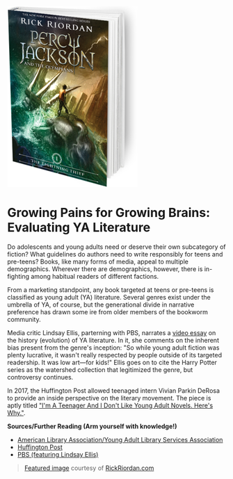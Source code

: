 ![Percy](https://github.com/MMOG77/01-My-Blog/blob/master/the-lightning-thief-299x416.png)

# Growing Pains for Growing Brains: Evaluating YA Literature

Do adolescents and young adults need or deserve their own subcategory of fiction? What guidelines do authors need to write responsibly for teens and pre-teens? Books, like many forms of media, appeal to multiple demographics. Wherever there are demographics, however, there is in-fighting among habitual readers of different factions.

From a marketing standpoint, any book targeted at teens or pre-teens is classified as young adult (YA) literature. Several genres exist under the umbrella of YA, of course, but the generational divide in narrative preference has drawn some ire from older members of the bookworm community.

Media critic Lindsay Ellis, parterning with PBS, narrates a [video essay](https://www.youtube.com/watch?v=Mn3aKZ8ZVFo) on the history (evolution) of YA literature. In it, she comments on the inherent bias present from the genre's inception: "So while young adult fiction was plenty lucrative, it wasn't really respected by people outside of its targeted readership. It was low art&mdash;for kids!" Ellis goes on to cite the Harry Potter series as the watershed collection that legitimized the genre, but controversy continues.

In 2017, the Huffington Post allowed teenaged intern Vivian Parkin DeRosa to provide an inside perspective on the literary movement. The piece is aptly titled ["I'm A Teenager And I Don't Like Young Adult Novels. Here's Why."](https://www.huffingtonpost.com/entry/what-ya-gets-wrong-about-teenagers-from-a-teen_us_594a8e4de4b062254f3a5a94).

**Sources/Further Reading (Arm yourself with knowledge!)**

* [American Library Association/Young Adult Library Services Association](http://www.ala.org/yalsa/guidelines/whitepapers/yalit)
* [Huffington Post](https://www.huffingtonpost.com/entry/what-ya-gets-wrong-about-teenagers-from-a-teen_us_594a8e4de4b062254f3a5a94)
* [PBS (featuring Lindsay Ellis)](https://www.youtube.com/watch?v=Mn3aKZ8ZVFo)

> [Featured image](http://rickriordan.com/book/the-lightning-thief/) courtesy of [RickRiordan.com](http://rickriordan.com/)
